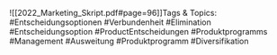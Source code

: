 
![[2022_Marketing_Skript.pdf#page=96]]Tags & Topics:
   #Entscheidungsoptionen
   #Verbundenheit
   #Elimination
   #Entscheidungsoption
   #ProductEntscheidungen
   #Produktprogramms
   #Management
   #Ausweitung
   #Produktprogramm
   #Diversifikation